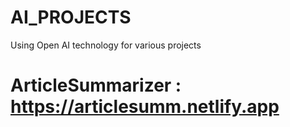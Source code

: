 # AI_PROJECTS
Using Open AI technology for various projects
# ArticleSummarizer : https://articlesumm.netlify.app
